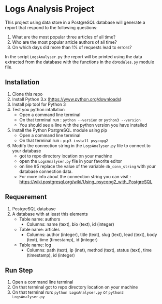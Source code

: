 # Logs Analysis Project

This project using data store in a PostgreSQL database will generate a report that respond to the following questions:
1. What are the most popular three articles of all time?
2. Who are the most popular article authors of all time?
3. On which days did more than 1% of requests lead to errors? 

In  the script ```LogsAnalyser.py``` the report will be printed using the data extracted from the database with the functions in the ```dbModules.py``` module file.

## Installation

1. Clone this repo
2. Install Python 3.x (https://www.python.org/downloads)
3. Install pip tool for Python 3
4. Test you python intallation
    * Open a command line terminal
    * On that terminal run : ```python --version``` or ```python3 --version```
    * You should see a line with the python version you have installed
5. Install the Python PostgreSQL module using pip
    * Open a command line terminal
    * On that terminal run : ```pip3 install psycopg2```
6. Modify the connection string in the ```LogsAnalyser.py``` file to connect to your database
    * got to repo directory location on your machine
    * open the ```LogsAnalyser.py``` file in your favorite editor
    * on line #5 replace the value of the variable ```db_conn_string``` with your database connection data. 
    * For more info about the connection string you can visit : https://wiki.postgresql.org/wiki/Using_psycopg2_with_PostgreSQL
        


## Requerement

1. PostgreSQL database
2. A database with at least this elements
    * Table name: authors 
        - Columns:
            name (text),
            bio (text),
            id (integer)
    * Table name: articles
        - Columns:
            author (integer),
            title (text),
            slug (text),
            lead (text),
            body (text),
            time (timestamp),
            id (integer) 
    * Table name: log
        - Columns:
            path (text),
            ip (inet),
            method (text),
            status (text),
            time (timestamp),
            id (integer)


## Run Step

1. Open a command line terminal
2. On that terminal got to repo directory location on your machine
3. On that terminal run: ```python LogsAnalyser.py``` or ```python3 LogsAnalyser.py```
